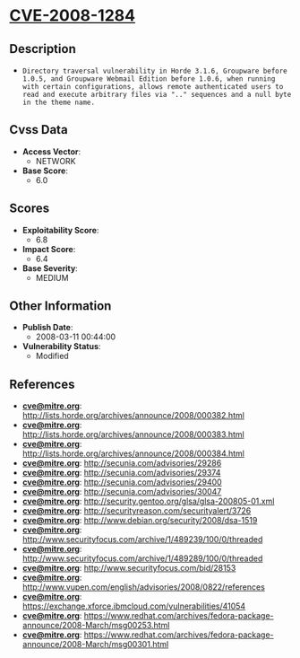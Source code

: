 
# [CVE-2008-1284](https://cve.mitre.org/cgi-bin/cvename.cgi?name=CVE-2008-1284)

## Description

- `Directory traversal vulnerability in Horde 3.1.6, Groupware before 1.0.5, and Groupware Webmail Edition before 1.0.6, when running with certain configurations, allows remote authenticated users to read and execute arbitrary files via ".." sequences and a null byte in the theme name.`

## Cvss Data

- **Access Vector**:
  - NETWORK
- **Base Score**:
  - 6.0

## Scores

- **Exploitability Score**:
  - 6.8
- **Impact Score**:
  - 6.4
- **Base Severity**:
  - MEDIUM

## Other Information

- **Publish Date**:
  - 2008-03-11 00:44:00
- **Vulnerability Status**:
  - Modified

## References

- **cve@mitre.org**: http://lists.horde.org/archives/announce/2008/000382.html
- **cve@mitre.org**: http://lists.horde.org/archives/announce/2008/000383.html
- **cve@mitre.org**: http://lists.horde.org/archives/announce/2008/000384.html
- **cve@mitre.org**: http://secunia.com/advisories/29286
- **cve@mitre.org**: http://secunia.com/advisories/29374
- **cve@mitre.org**: http://secunia.com/advisories/29400
- **cve@mitre.org**: http://secunia.com/advisories/30047
- **cve@mitre.org**: http://security.gentoo.org/glsa/glsa-200805-01.xml
- **cve@mitre.org**: http://securityreason.com/securityalert/3726
- **cve@mitre.org**: http://www.debian.org/security/2008/dsa-1519
- **cve@mitre.org**: http://www.securityfocus.com/archive/1/489239/100/0/threaded
- **cve@mitre.org**: http://www.securityfocus.com/archive/1/489289/100/0/threaded
- **cve@mitre.org**: http://www.securityfocus.com/bid/28153
- **cve@mitre.org**: http://www.vupen.com/english/advisories/2008/0822/references
- **cve@mitre.org**: https://exchange.xforce.ibmcloud.com/vulnerabilities/41054
- **cve@mitre.org**: https://www.redhat.com/archives/fedora-package-announce/2008-March/msg00253.html
- **cve@mitre.org**: https://www.redhat.com/archives/fedora-package-announce/2008-March/msg00301.html
